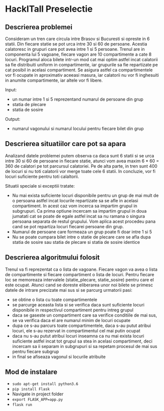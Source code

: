 # HackITall Preselectie

## Descrierea problemei

Consideram un tren care circula intre Brasov si Bucuresti si opreste in 6 statii. Din fiecare statie se pot urca intre 30 si 60 de persoane.
Acestia calatoresc in grupuri care pot avea intre 1 si 5 persoane. Trenul are in componenta lui 5 vagoane, fiecare vagon are 10 compartimente a cate 8 locuri.
Programul aloca bilete intr-un mod cat mai optim astfel incat calatorii sa fie distribuiti uniform in compartimente, iar grupurile
sa fie repartizate pe cat posibil in acelasi compartiment. Se asigura astfel ca compartimentele vor fi ocupate in aproximativ aceeasi
masura, iar calatorii nu vor fi inghesuiti in anumite compartimente, iar altele vor fi libere.

Input: 
* un numar intre 1 si 5 reprezentand numarul de persoane din grup
* statia de plecare
* statia de sosire

Output:
* numarul vagonului si numarul locului pentru fiecare bilet din grup

## Descrierea situatiilor care pot sa apara

Analizand datele problemei putem observa ca daca sunt 6 statii si se urca intre 30 si 60 de persoane in fiecare statie, atunci vom avea
maxim 6 * 60 = 360 de calatori pe tot parcursul calatoriei. Pe de alta parte, in tren sunt 400 de locuri si nu toti calatorii vor merge toate
cele 6 statii. In concluzie, vor fi locuri suficiente pentru toti calaltorii.

Situatii speciale si exceptiii tratate:

* Nu mai exista suficiente locuri disponibile pentru un grup de mai mult de o persoana astfel incat locurile repartizate sa se afle in acelasi
compartiment. In acest caz vom incerca sa impartim grupul in subgrupuri. Ca prima optiune incercam sa impartim grupul in doua jumatati
cat se poate de egale astfel incat sa nu ramana o singura persoana separata de restul grupului. Vom aplica acest procedeu pana cand se 
pot repartiza locuri fiecarei persoane din grup. 
* Numarul de persoane care formeaza un grup poate fi doar intre 1 si 5
* Nu se poate cumpara bilet intre o statie de plecare care se afla dupa statia de sosire sau statia de plecare si statia de sosire identice


## Descrierea algoritmului folosit

Trenul va fi reprezentat ca o lista de vagoane. Fiecare vagon va avea o lista de compartimente si fiecare compartiment o lista de locuri. 
Pentru fiecare loc se memoreaza intervalele (statie_plecare, statie_sosire) pentru care el este ocupat. 
Atunci cand se doreste  eliberarea unor noi bilete se primesc datele de intrare precizate mai sus si se parcurg urmatorii pasi:
* se obtine o lista cu toate compartimentele
* se parcurge aceasta lista si se verifica daca sunt suficiente locuri disponibile in respectivul compartiment pentru intreg grupul
* daca se gaseste un compartiment care sa verifice conditiile de mai sus, se va verifica daca el are numarul minim de locuri ocupate
* dupa ce s-au parcurs toate compartimentele, daca s-au putut atribui locuri, ele s-au rezervat in compartimentul cel mai putin ocupat
* daca nu s-au putut atribui locuri inseamna ca nu mai exista locuri suficiente astfel incat tot grupul sa stea in acelasi compartiment,
deci incercam sa ii separam in subgrupuri si sa repetam procesul de mai sus pentru fiecare subgrup
* in final se afiseaza vagonul si locurile atribuite


## Mod de instalare

* `sudo apt-get install python3.6`
* `pip install Flask`
* Navigate in project folder
* `export FLASK_APP=app.py`
* `flask run`
